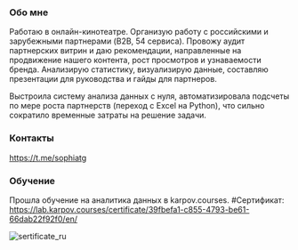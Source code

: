 ### Обо мне
Работаю в онлайн-кинотеатре. Организую работу с российскими и зарубежными партнерами (B2B, 54 сервиса).
Провожу аудит партнерских витрин и даю рекомендации, направленные на продвижение нашего контента, рост просмотров и узнаваемости бренда. 
Анализирую статистику, визуализирую данные, составляю презентации для руководства и гайды для партнеров. 

Выстроила систему анализа данных с нуля, автоматизировала подсчеты по мере роста партнерств (переход с Excel на Python), что сильно сократило временные затраты на решение задачи.

### Контакты
https://t.me/sophiatg

### Обучение

Прошла обучение на аналитика данных в karpov.courses.
#Сертификат: https://lab.karpov.courses/certificate/39fbefa1-c855-4793-be61-66dab22f92f0/en/

![sertificate_ru](https://github.com/sophiazalomanina/sophiazalomanina/assets/134504268/09455bdb-661f-4b75-b16c-0ddb29fd741b)
